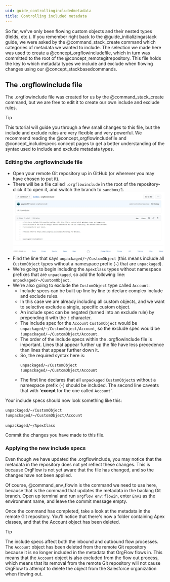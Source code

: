 ```yaml
---
uid: guide_controllingincludedmetadata
title: Controlling included metadata
---
```


So far, we've only been flowing custom objects and their nested types (fields, etc.). If you remember right back to the @guide_initializingastack guide, we were asked by the @command_stack_create command which categories of metadata we wanted to include. The selection we made here was used to create a @concept_orgflowincludefile, which in turn was committed to the root of the @concept_remotegitrepository. This file holds the key to which metadata types we include and exclude when flowing changes using our @concept_stackbasedcommands.

## The .orgflowinclude file

The .orgflowinclude file was created for us by the @command_stack_create command, but we are free to edit it to create our own include and exclude rules.

> [!TIP]
> This tutorial will guide you through a few small changes to this file, but the include and exclude rules are very flexible and very powerful. We recommend reading the @concept_orgflowincludefile and @concept_includespecs concept pages to get a better understanding of the syntax used to include and exclude metadata types.

### Editing the .orgflowinclude file

- Open your remote Git repository up in GitHub (or wherever you may have chosen to put it).
- There will be a file called `.orgflowinclude` in the root of the repository- click it to open it, and switch the branch to `sandbox/1`.
  ![Edit .orgflowinclude](images/edit-orgflowinclude.jpg)
- Find the line that says `unpackaged/~/CustomObject` (this means include all `CustomObject` types without a namespace prefix (`~`) that are `unpackaged`).
- We're going to begin including the `ApexClass` types without namespace prefixes that are `unpackaged`, so add the following line: `unpackaged/~/CustomObject`.
- We're also going to exclude the `CustomObject` type called `Account`:
  - Include specs can be built up line by line to declare complex include and exclude rules.
  - In this case we are already including all custom objects, and we want to selective exclude a single, specific custom object.
  - An include spec can be negated (turned into an exclude rule) by prepending it with the `!` character.
  - The include spec for the `Account` `CustomObject` would be `unpackaged/~/CustomObject/Account`, so the exclude spec would be `!unpackaged/~/CustomObject/Account`.
  - The order of the include specs within the .orgflowinclude file is important. Lines that appear further up the file have less precedence than lines that appear further down it.
  - So, the required syntax here is:
    ``` orgflowinclude
    unpackaged/~/CustomObject
    !unpackaged/~/CustomObject/Account
	```
  - The first line declares that all `unpackaged` `CustomObject`s without a namespace prefix (`~`) should be included. The second line caveats that with '**except** for the one called `Account`'.

Your include specs should now look something like this:

``` orgflowinclude
unpackaged/~/CustomObject
!unpackaged/~/CustomObject/Account

unpackaged/~/ApexClass
```

Commit the changes you have made to this file.

### Applying the new include specs

Even though we have updated the .orgflowinclude, you may notice that the metadata in the repository does not yet reflect these changes. This is because OrgFlow is not yet aware that the file has changed, and so the changes have not been applied.

Of course, @command_env_flowin is the command we need to use here, because that is the command that updates the metadata in the backing Git branch. Open up terminal and run `orgflow env:flowin`, enter `Env1` as the environment name, and leave the commit message empty.

Once the command has completed, take a look at the metadata in the remote Git repository. You'll notice that there's now a folder containing Apex classes, and that the Account object has been deleted.

> [!TIP]
> The include specs affect both the inbound and outbound flow processes. The `Account` object has been deleted from the remote Git repository because it is no longer included in the metadata that OrgFlow flows in. This means that the `Account` object is also excluded from the flow out process, which means that its removal from the remote Git repository will not cause OrgFlow to attempt to delete the object from the Salesforce organization when flowing out.
